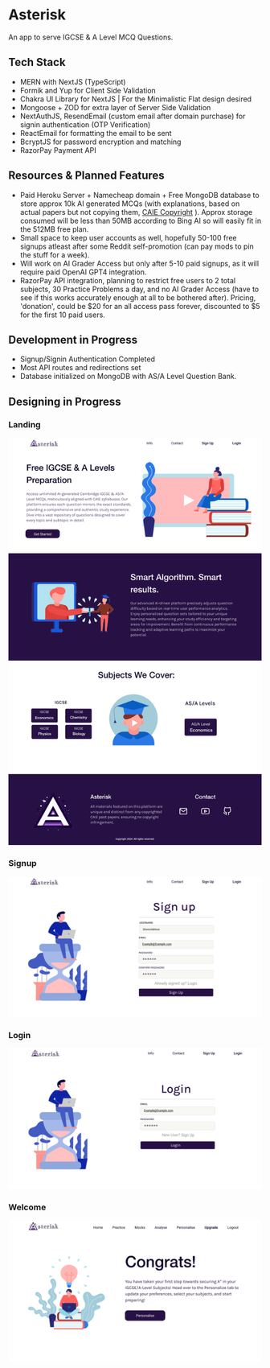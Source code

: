 # Asterisk

An app to serve IGCSE & A Level MCQ Questions.

## Tech Stack

- MERN with NextJS (TypeScript)
- Formik and Yup for Client Side Validation
- Chakra UI Library for NextJS | For the Minimalistic Flat design desired
- Mongoose + ZOD for extra layer of Server Side Validation
- NextAuthJS, ResendEmail (custom email after domain purchase) for signin authentication (OTP Verification)
- ReactEmail for formatting the email to be sent
- BcryptJS for password encryption and matching
- RazorPay Payment API

## Resources & Planned Features

- Paid Heroku Server + Namecheap domain + Free MongoDB database to store approx 10k AI generated MCQs (with explanations, based on actual papers but not copying them, [CAIE Copyright](https://view.officeapps.live.com/op/view.aspx?src=https%3A%2F%2Fwww.cambridgeinternational.org%2FImages%2F114147-application-copyright-guidance.docx&wdOrigin=BROWSELINK) ). Approx storage consumed will be less than 50MB according to Bing AI so will easily fit in the 512MB free plan.
- Small space to keep user accounts as well, hopefully 50-100 free signups atleast after some Reddit self-promotion (can pay mods to pin the stuff for a week).
- Will work on AI Grader Access but only after 5-10 paid signups, as it will require paid OpenAI GPT4 integration.
- RazorPay API integration, planning to restrict free users to 2 total subjects, 30 Practice Problems a day, and no AI Grader Access (have to see if this works accurately enough at all to be bothered after). Pricing, 'donation', could be $20 for an all access pass forever, discounted to $5 for the first 10 paid users.

## Development in Progress
- Signup/Signin Authentication Completed
- Most API routes and redirections set
- Database initialized on MongoDB with AS/A Level Question Bank.

## Designing in Progress
### Landing
![Landing](public/Images/info.png)
### Signup
![Signup](public/Images/signup.png)
### Login
![Login](public/Images/login.png)
### Welcome
![Welcome](public/Images/welcome.png)

